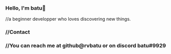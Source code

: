 ### Hello, I'm batu👋 
//a beginner developper who loves discovering new things. 

### //Contact 
### //You can reach me at github@rvbatu or on discord batu#9929
